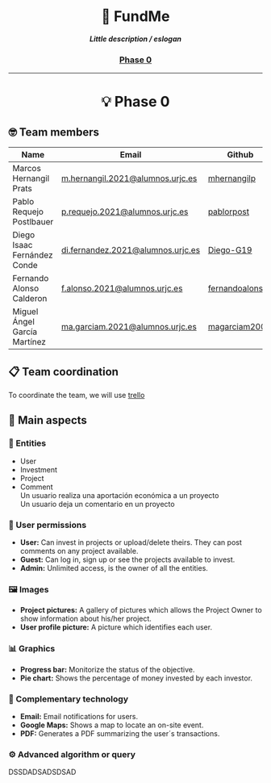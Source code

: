 <h1 align="center">
	🌱 FundMe
</h1>

<p align="center">
	<b><i>Little description / eslogan</i></b><br>
</p>

<h3 align="center">
	<a href="#phase-0">Phase 0</a>
</h3>

---

<h1 align="center" id="phase-0">
  💡 Phase 0
</h1>
<h2>
  🤓 Team members
</h2>

| Name | Email | Github |
|-----------|-----------|-----------|
| Marcos Hernangil Prats | m.hernangil.2021@alumnos.urjc.es  | [mhernangilp](https://github.com/mhernangilp)  |
| Pablo Requejo Postlbauer  | p.requejo.2021@alumnos.urjc.es  | [pablorpost](https://github.com/pablorpost)  |
| Diego Isaac Fernández Conde  | di.fernandez.2021@alumnos.urjc.es  | [Diego-G19](https://github.com/Diego-G19) |
| Fernando Alonso Calderon  | f.alonso.2021@alumnos.urjc.es  |  [fernandoalonsoo](https://github.com/fernandoalonsoo)  |
| Miguel Ángel García Martínez  | ma.garciam.2021@alumnos.urjc.es  | [magarciam2003](https://github.com/magarciam2003)  |

<h2>
  📋 Team coordination
</h2>

To coordinate the team, we will use [trello](https://trello.com/b/jgaJf9H5/fundme)

<h2>
  🎯 Main aspects
</h2>

<h3>
  👤 Entities
</h3>

- User
- Investment
- Project
- Comment<br>
Un usuario realiza una aportación económica a un proyecto<br>
Un usuario deja un comentario en un proyecto

<h3>
  🔐 User permissions
</h3>

- **User:** Can invest in projects or upload/delete theirs. They can post comments on any project available.
- **Guest:** Can log in, sign up or see the projects available to invest.
- **Admin:** Unlimited access, is the owner of all the entities.

<h3>
  🖼️ Images
</h3>

- **Project pictures:** A gallery of pictures which allows the Project Owner to show information about his/her project.
- **User profile picture:** A picture which identifies each user.

<h3>
  📊 Graphics
</h3>

- **Progress bar:** Monitorize the status of the objective.
- **Pie chart:** Shows the percentage of money invested by each investor.

<h3>
  🤖 Complementary technology
</h3>

- **Email:** Email notifications for users.
- **Google Maps:** Shows a map to locate an on-site event.
- **PDF:** Generates a PDF summarizing the user´s transactions.

<h3>
  ⚙️ Advanced algorithm or query
</h3>

DSSDADSADSDSAD

